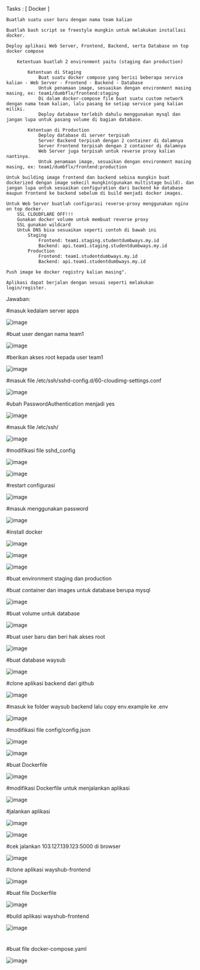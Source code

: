 Tasks :
[ Docker ]

    Buatlah suatu user baru dengan nama team kalian

    Buatlah bash script se freestyle mungkin untuk melakukan installasi docker.

    Deploy aplikasi Web Server, Frontend, Backend, serta Database on top docker compose

        Ketentuan buatlah 2 environment yaitu (staging dan production)

            Ketentuan di Staging
                Buat suatu docker compose yang berisi beberapa service kalian - Web Server - Frontend - Backend - Database
                Untuk penamaan image, sesuaikan dengan environment masing masing, ex: team1/dumbflx/frontend:staging
                Di dalam docker-compose file buat suatu custom network dengan nama team kalian, lalu pasang ke setiap service yang kalian miliki.
                Deploy database terlebih dahulu menggunakan mysql dan jangan lupa untuk pasang volume di bagian database.

            Ketentuan di Production
                Deploy database di server terpisah
                Server Backend terpisah dengan 2 container di dalamnya
                Server Frontend terpisah dengan 2 container di dalamnya
                Web Server juga terpisah untuk reverse proxy kalian nantinya.
                Untuk penamaan image, sesuaikan dengan environment masing masing, ex: team1/dumbflx/frontend:production

    Untuk building image frontend dan backend sebisa mungkin buat dockerized dengan image sekecil mungkin(gunakan multistage build). dan jangan lupa untuk sesuaikan configuration dari backend ke database maupun frontend ke backend sebelum di build menjadi docker images.

    Untuk Web Server buatlah configurasi reverse-proxy menggunakan nginx on top docker.
        SSL CLOUDFLARE OFF!!!
        Gunakan docker volume untuk membuat reverse proxy
        SSL gunakan wildcard
        Untuk DNS bisa sesuaikan seperti contoh di bawah ini
            Staging
                Frontend: team1.staging.studentdumbways.my.id
                Backend: api.team1.staging.studentdumbways.my.id
            Production
                Frontend: team1.studentdumbways.my.id
                Backend: api.team1.studentdumbways.my.id

    Push image ke docker registry kalian masing".

    Aplikasi dapat berjalan dengan sesuai seperti melakukan login/register.

Jawaban:

#masuk kedalam server apps

![image](https://github.com/user-attachments/assets/5b34386d-9bca-4bdd-b922-68a6f4d336c2)

#buat user dengan nama team1

![image](https://github.com/user-attachments/assets/4a85e209-b5a5-40af-98b1-c6841c9e2648)

#berikan akses root kepada user team1

![image](https://github.com/user-attachments/assets/926b7e07-8ea9-4827-892a-6536f28f0f03)

#masuk file /etc/ssh/sshd-config.d/60-cloudimg-settings.conf

![image](https://github.com/user-attachments/assets/81c49f88-631a-474b-addf-0552aa759203)

#ubah PasswordAuthentication menjadi yes

![image](https://github.com/user-attachments/assets/d1208e80-26eb-488e-8cb3-164b8fb61b8c)

#masuk file /etc/ssh/

![image](https://github.com/user-attachments/assets/e2ec6ee4-46ed-44e0-8042-4c399fe9b929)

#modifikasi file sshd_config

![image](https://github.com/user-attachments/assets/af217573-90e6-4f3d-861e-100a3d1c3833)

![image](https://github.com/user-attachments/assets/e09496bb-474e-4ffb-8aae-5902c71a34bc)

#restart configurasi

![image](https://github.com/user-attachments/assets/49739f2c-7e21-4bf8-a309-7bc4526a110b)

#masuk menggunakan password

![image](https://github.com/user-attachments/assets/576e2802-c862-45b6-9932-fc7e1be4e2cf)

#install docker

![image](https://github.com/user-attachments/assets/30cf2b62-7fc9-4be0-ab6e-9ec3661fcae7)

![image](https://github.com/user-attachments/assets/0ba46be2-4030-45d1-9a1c-66be15b882dc)

![image](https://github.com/user-attachments/assets/227a6e4f-fde6-4f21-ad2e-db0d0acc2d12)

#buat environment staging dan production

#buat container dan images untuk database berupa mysql

![image](https://github.com/user-attachments/assets/8f138982-ca7e-4386-bd65-9a2ff64529c8)

#buat volume untuk database

![image](https://github.com/user-attachments/assets/fba3ef57-ae9a-4fc7-91bd-cc754086714a)

#buat user baru dan beri hak akses root

![image](https://github.com/user-attachments/assets/0ca236f3-083c-47a5-8249-9a2422c95a5e)

#buat database waysub

![image](https://github.com/user-attachments/assets/6c983d7b-42c9-42f3-a4a0-99ec17b7ae10)

#clone aplikasi backend dari github

![image](https://github.com/user-attachments/assets/a9929435-4d29-4913-8f6d-48279a71a83d)

#masuk ke folder waysub backend lalu copy env.example ke .env

![image](https://github.com/user-attachments/assets/a9dee327-3882-4fe6-bcbf-1a5efe251f03)

#modifikasi file config/config.json

![image](https://github.com/user-attachments/assets/3e5785b6-52c8-458b-903d-4c8a44573827)

![image](https://github.com/user-attachments/assets/758ab35a-617b-41f7-b5d0-ffdba42df736)

#buat Dockerfile

![image](https://github.com/user-attachments/assets/05c1a0da-4b1d-4210-a76c-3baed6e7a4c4)


#modifikasi Dockerfile untuk menjalankan aplikasi

![image](https://github.com/user-attachments/assets/3c061533-9295-4111-96e8-65b41492c4f6)

#jalankan aplikasi

![image](https://github.com/user-attachments/assets/3db3ac89-7b6d-4b17-b19c-bcbdd25b859b)

![image](https://github.com/user-attachments/assets/32b54edc-5b11-4c0f-b493-2003231a7c69)

#cek jalankan 103.127.139.123:5000 di browser

![image](https://github.com/user-attachments/assets/71993eea-9f9d-4306-ba62-ec746bf52235)

#clone aplikasi wayshub-frontend

![image](https://github.com/user-attachments/assets/7affaf1b-9bda-464d-8e48-bf533a4969dc)

#buat file Dockerfile

![image](https://github.com/user-attachments/assets/2b93ad1c-e5fd-4549-b0eb-df757c04c0c7)

#build aplikasi wayshub-frontend

![image](https://github.com/user-attachments/assets/f091215f-39f1-4913-8ff8-8d7bbbc5a550)

#


#buat file docker-compose.yaml

![image](https://github.com/user-attachments/assets/3194cd52-0269-4ae3-ad4b-a03d1fc71e30)


































